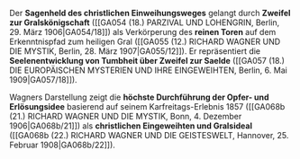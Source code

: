 
Der **Sagenheld des christlichen Einweihungsweges** gelangt durch **Zweifel zur Gralskönigschaft** ([[GA054 (18.) PARZIVAL UND LOHENGRIN, Berlin, 29. März 1906|GA054/18]]) als Verkörperung des **reinen Toren** auf dem Erkenntnispfad zum heiligen Gral ([[GA055 (12.) RICHARD WAGNER UND DIE MYSTIK, Berlin, 28. März 1907|GA055/12]]). Er repräsentiert die **Seelenentwicklung von Tumbheit über Zweifel zur Saelde** ([[GA057 (18.) DIE EUROPÄISCHEN MYSTERIEN UND IHRE EINGEWEIHTEN, Berlin, 6. Mai 1909|GA057/18]]).

Wagners Darstellung zeigt die **höchste Durchführung der Opfer- und Erlösungsidee** basierend auf seinem Karfreitags-Erlebnis 1857 ([[GA068b (21.) RICHARD WAGNER UND DIE MYSTIK, Bonn, 4. Dezember 1906|GA068b/21]]) als **christlichen Eingeweihten und Gralsideal** ([[GA068b (22.) RICHARD WAGNER UND DIE GEISTESWELT, Hannover, 25. Februar 1908|GA068b/22]]).
